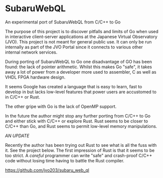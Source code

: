 # SubaruWebQL
An experimental port of SubaruWebQL from C/C++ to Go

The purpose of this project is to discover pitfalls and limits of Go when used in interactive client-server applications at the Japanese Virtual Observatory (JVO). This project is not meant for general public use. It can only be run internally as part of the JVO Portal since it connects to various other internal network services.

During porting of SubaruWebQL to Go one disadvantage of GO has been found: the lack of pointer arithmetic. Whilst this makes Go "safe", it takes away a lot of power from a developer more used to assembler, C as well as VHDL FPGA hardware design.

It seems Google has created a language that is easy to learn, fast to develop in but lacks low-level features that power users are accustomed to in C/C++ or Rust.

The other gripe with Go is the lack of OpenMP support.

In the future the author might stop any further porting from C/C++ to Go and either stick with C/C++ or explore Rust. Rust seems to be closer to C/C++ than Go, and Rust seems to permit low-level memory manipulations.

*AN UPDATE*

Recently the author has been trying out Rust to see what is all the fuss with it. See the project below. The first impression of Rust is that it seems to be too strict. A *careful* programmer can write "safe" and crash-proof C/C++ code without losing time having to battle the Rust compiler.

https://github.com/jvo203/subaru_web_ql
